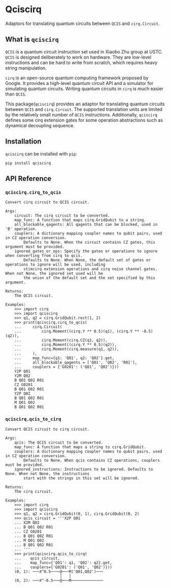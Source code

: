 # Qciscirq

Adaptors for translating quantum circuits between `QCIS` and `cirq.Circuit`.

## What is `qciscirq`

`QCIS` is a quantum circuit instruction set used in
Xiaobo Zhu group at USTC. `QCIS` is designed deliberately to work on 
hardware. They are low-level instructions and can be hard to write from
scratch, which requires heavy string manipulation.

`cirq` is an open-source quantum computing framework proposed by Google. It provides
a high-level quantum circuit API and a simulator for simulating quantum circuits. Writing
quantum circuits in `cirq` is much easier than `QCIS`.

This package(`qciscirq`) provides an adaptor for translating quantum circuits between `QCIS` and
`cirq.Circuit`. The supported translation units are limited by the relatively small number of
`QCIS` instructions. Additionally, `qciscirq` defines some cirq extension gates for some operation
abstractions such as dynamical decoupling sequence.

## Installation

`qciscirq` can be installed with `pip`:
```shell
pip install qciscirq
```

## API Reference

### `qciscirq.cirq_to_qcis`

```
Convert cirq circuit to QCIS circuit.

Args:
    circuit: The cirq circuit to be converted.
    map_func: A function that maps cirq.GridQubit to a string.
    all_blockable_qagents: All qagents that can be blocked, used in 'B' operation.
    couplers: A dictionary mapping coupler names to qubit pairs, used in CZ operation conversion.
        Defaults to None. When the circuit contains CZ gates, this argument must be provided.
    ignored_gates_or_ops: Specify the gates or operations to ignore when converting from cirq to qcis.
        Defaults to None. When None, the default set of gates or operations to ignore will be used, including
        stimcirq extension operations and cirq noise channel gates. When not None, the ignored set used will be
        the union of the default set and the set specified by this argument.

Returns:
    The QCIS circuit.

Examples:
    >>> import cirq
    >>> import qciscirq
    >>> q1, q2 = cirq.GridQubit.rect(1, 2)
    >>> print(qciscirq.cirq_to_qcis(
    ...     cirq.Circuit(
    ...         cirq.Moment((cirq.Y ** 0.5)(q1), (cirq.Y ** -0.5)(q2)),
    ...         cirq.Moment(cirq.CZ(q1, q2)),
    ...         cirq.Moment((cirq.Y ** 0.5)(q2)),
    ...         cirq.Moment(cirq.measure(q1, q2)),
    ...     ),
    ...     map_func={q1: 'Q01', q2: 'Q02'}.get,
    ...     all_blockable_qagents = ['Q01', 'Q02', 'R01'],
    ...     couplers = {'G0201': ('Q01', 'Q02')}))
    Y2P Q01
    Y2M Q02
    B Q01 Q02 R01
    CZ G0201
    B Q01 Q02 R01
    Y2P Q02
    B Q01 Q02 R01
    M Q01 Q02
    B Q01 Q02 R01
```

### `qciscirq.qcis_to_cirq`

```
Convert QCIS circuit to cirq circuit.

Args:
    qcis: The QCIS circuit to be converted.
    map_func: A function that maps a string to cirq.GridQubit.
    couplers: A dictionary mapping coupler names to qubit pairs, used in CZ operation conversion.
        Defaults to None. When qcis contains CZ operations, couplers must be provided.
    ignored_instructions: Instructions to be ignored. Defaults to None. When not None, the instructions
        start with the strings in this set will be ignored.

Returns:
    The cirq circuit.

Examples:
    >>> import cirq
    >>> import qciscirq
    >>> q1, q2 = cirq.GridQubit(0, 1), cirq.GridQubit(0, 2)
    >>> qcis_circuit = '''X2P Q01
    ... X2M Q02
    ... B Q01 Q02 R01
    ... CZ G0201
    ... B Q01 Q02 R01
    ... M Q01 Q02
    ... B Q01 Q02 R01
    ... '''
    >>> print(qciscirq.qcis_to_cirq(
    ...    qcis_circuit,
    ...    map_func={'Q01': q1, 'Q02': q2}.get,
    ...    couplers={'G0201': ('Q01', 'Q02')}))
    (0, 1): ───X^0.5────@───M('Q01,Q02')───
                        │   │
    (0, 2): ───X^-0.5───@───M──────────────
```
